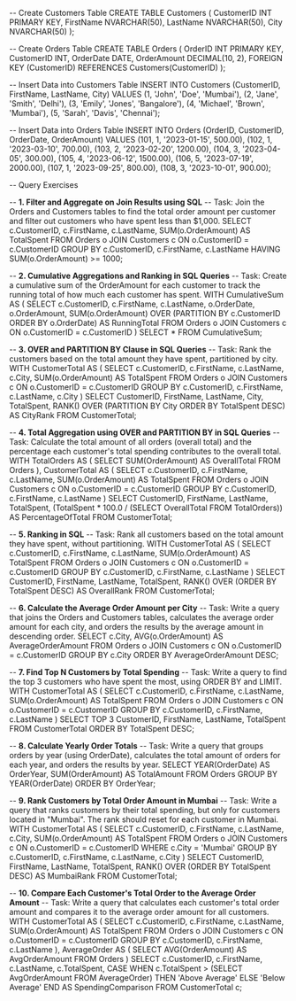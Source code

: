 -- Create Customers Table
CREATE TABLE Customers (
    CustomerID INT PRIMARY KEY,
    FirstName NVARCHAR(50),
    LastName NVARCHAR(50),
    City NVARCHAR(50)
);

-- Create Orders Table
CREATE TABLE Orders (
    OrderID INT PRIMARY KEY,
    CustomerID INT,
    OrderDate DATE,
    OrderAmount DECIMAL(10, 2),
    FOREIGN KEY (CustomerID) REFERENCES Customers(CustomerID)
);

-- Insert Data into Customers Table
INSERT INTO Customers (CustomerID, FirstName, LastName, City) VALUES
(1, 'John', 'Doe', 'Mumbai'),
(2, 'Jane', 'Smith', 'Delhi'),
(3, 'Emily', 'Jones', 'Bangalore'),
(4, 'Michael', 'Brown', 'Mumbai'),
(5, 'Sarah', 'Davis', 'Chennai');

-- Insert Data into Orders Table
INSERT INTO Orders (OrderID, CustomerID, OrderDate, OrderAmount) VALUES
(101, 1, '2023-01-15', 500.00),
(102, 1, '2023-03-10', 700.00),
(103, 2, '2023-02-20', 1200.00),
(104, 3, '2023-04-05', 300.00),
(105, 4, '2023-06-12', 1500.00),
(106, 5, '2023-07-19', 2000.00),
(107, 1, '2023-09-25', 800.00),
(108, 3, '2023-10-01', 900.00);

-- Query Exercises

-- **1. Filter and Aggregate on Join Results using SQL**
-- Task: Join the Orders and Customers tables to find the total order amount per customer and filter out customers who have spent less than $1,000.
SELECT 
    c.CustomerID,
    c.FirstName,
    c.LastName,
    SUM(o.OrderAmount) AS TotalSpent
FROM Orders o
JOIN Customers c ON o.CustomerID = c.CustomerID
GROUP BY c.CustomerID, c.FirstName, c.LastName
HAVING SUM(o.OrderAmount) >= 1000;

-- **2. Cumulative Aggregations and Ranking in SQL Queries**
-- Task: Create a cumulative sum of the OrderAmount for each customer to track the running total of how much each customer has spent.
WITH CumulativeSum AS (
    SELECT
        c.CustomerID,
        c.FirstName,
        c.LastName,
        o.OrderDate,
        o.OrderAmount,
        SUM(o.OrderAmount) OVER (PARTITION BY c.CustomerID ORDER BY o.OrderDate) AS RunningTotal
    FROM Orders o
    JOIN Customers c ON o.CustomerID = c.CustomerID
)
SELECT * FROM CumulativeSum;

-- **3. OVER and PARTITION BY Clause in SQL Queries**
-- Task: Rank the customers based on the total amount they have spent, partitioned by city.
WITH CustomerTotal AS (
    SELECT
        c.CustomerID,
        c.FirstName,
        c.LastName,
        c.City,
        SUM(o.OrderAmount) AS TotalSpent
    FROM Orders o
    JOIN Customers c ON o.CustomerID = c.CustomerID
    GROUP BY c.CustomerID, c.FirstName, c.LastName, c.City
)
SELECT
    CustomerID,
    FirstName,
    LastName,
    City,
    TotalSpent,
    RANK() OVER (PARTITION BY City ORDER BY TotalSpent DESC) AS CityRank
FROM CustomerTotal;

-- **4. Total Aggregation using OVER and PARTITION BY in SQL Queries**
-- Task: Calculate the total amount of all orders (overall total) and the percentage each customer's total spending contributes to the overall total.
WITH TotalOrders AS (
    SELECT
        SUM(OrderAmount) AS OverallTotal
    FROM Orders
),
CustomerTotal AS (
    SELECT
        c.CustomerID,
        c.FirstName,
        c.LastName,
        SUM(o.OrderAmount) AS TotalSpent
    FROM Orders o
    JOIN Customers c ON o.CustomerID = c.CustomerID
    GROUP BY c.CustomerID, c.FirstName, c.LastName
)
SELECT
    CustomerID,
    FirstName,
    LastName,
    TotalSpent,
    (TotalSpent * 100.0 / (SELECT OverallTotal FROM TotalOrders)) AS PercentageOfTotal
FROM CustomerTotal;

-- **5. Ranking in SQL**
-- Task: Rank all customers based on the total amount they have spent, without partitioning.
WITH CustomerTotal AS (
    SELECT
        c.CustomerID,
        c.FirstName,
        c.LastName,
        SUM(o.OrderAmount) AS TotalSpent
    FROM Orders o
    JOIN Customers c ON o.CustomerID = c.CustomerID
    GROUP BY c.CustomerID, c.FirstName, c.LastName
)
SELECT
    CustomerID,
    FirstName,
    LastName,
    TotalSpent,
    RANK() OVER (ORDER BY TotalSpent DESC) AS OverallRank
FROM CustomerTotal;

-- **6. Calculate the Average Order Amount per City**
-- Task: Write a query that joins the Orders and Customers tables, calculates the average order amount for each city, and orders the results by the average amount in descending order.
SELECT
    c.City,
    AVG(o.OrderAmount) AS AverageOrderAmount
FROM Orders o
JOIN Customers c ON o.CustomerID = c.CustomerID
GROUP BY c.City
ORDER BY AverageOrderAmount DESC;

-- **7. Find Top N Customers by Total Spending**
-- Task: Write a query to find the top 3 customers who have spent the most, using ORDER BY and LIMIT.
WITH CustomerTotal AS (
    SELECT
        c.CustomerID,
        c.FirstName,
        c.LastName,
        SUM(o.OrderAmount) AS TotalSpent
    FROM Orders o
    JOIN Customers c ON o.CustomerID = c.CustomerID
    GROUP BY c.CustomerID, c.FirstName, c.LastName
)
SELECT TOP 3
    CustomerID,
    FirstName,
    LastName,
    TotalSpent
FROM CustomerTotal
ORDER BY TotalSpent DESC;

-- **8. Calculate Yearly Order Totals**
-- Task: Write a query that groups orders by year (using OrderDate), calculates the total amount of orders for each year, and orders the results by year.
SELECT
    YEAR(OrderDate) AS OrderYear,
    SUM(OrderAmount) AS TotalAmount
FROM Orders
GROUP BY YEAR(OrderDate)
ORDER BY OrderYear;

-- **9. Rank Customers by Total Order Amount in Mumbai**
-- Task: Write a query that ranks customers by their total spending, but only for customers located in "Mumbai". The rank should reset for each customer in Mumbai.
WITH CustomerTotal AS (
    SELECT
        c.CustomerID,
        c.FirstName,
        c.LastName,
        c.City,
        SUM(o.OrderAmount) AS TotalSpent
    FROM Orders o
    JOIN Customers c ON o.CustomerID = c.CustomerID
    WHERE c.City = 'Mumbai'
    GROUP BY c.CustomerID, c.FirstName, c.LastName, c.City
)
SELECT
    CustomerID,
    FirstName,
    LastName,
    TotalSpent,
    RANK() OVER (ORDER BY TotalSpent DESC) AS MumbaiRank
FROM CustomerTotal;

-- **10. Compare Each Customer's Total Order to the Average Order Amount**
-- Task: Write a query that calculates each customer's total order amount and compares it to the average order amount for all customers.
WITH CustomerTotal AS (
    SELECT
        c.CustomerID,
        c.FirstName,
        c.LastName,
        SUM(o.OrderAmount) AS TotalSpent
    FROM Orders o
    JOIN Customers c ON o.CustomerID = c.CustomerID
    GROUP BY c.CustomerID, c.FirstName, c.LastName
),
AverageOrder AS (
    SELECT
        AVG(OrderAmount) AS AvgOrderAmount
    FROM Orders
)
SELECT
    c.CustomerID,
    c.FirstName,
    c.LastName,
    c.TotalSpent,
    CASE
        WHEN c.TotalSpent > (SELECT AvgOrderAmount FROM AverageOrder) THEN 'Above Average'
        ELSE 'Below Average'
    END AS SpendingComparison
FROM CustomerTotal c;